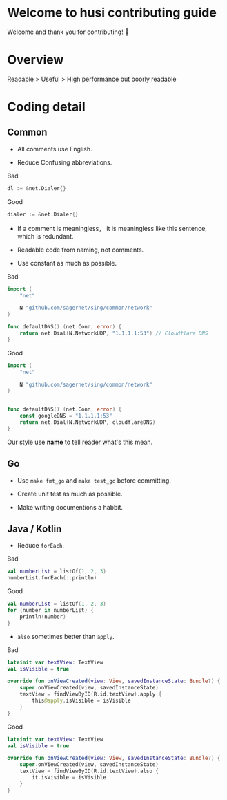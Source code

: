 # Welcome to husi contributing guide

Welcome and thank you for contributing! 🎉

# Overview

Readable > Useful > High performance but poorly readable

# Coding detail

## Common

* All comments use English.

* Reduce Confusing abbreviations.

Bad

```go
dl := &net.Dialer{}
```

Good

```go
dialer := &net.Dialer{}
```

* If a comment is meaningless， it is meaningless like this sentence, which is redundant.

* Readable code from naming, not comments.

* Use constant as much as possible.

Bad

```go
import (
    "net"

    N "github.com/sagernet/sing/common/network"
)

func defaultDNS() (net.Conn, error) {
    return net.Dial(N.NetworkUDP, "1.1.1.1:53") // Cloudflare DNS
}
```

Good

```go
import (
    "net"

    N "github.com/sagernet/sing/common/network"
)


func defaultDNS() (net.Conn, error) {
    const googleDNS = "1.1.1.1:53"
    return net.Dial(N.NetworkUDP, cloudflareDNS)
}
```

Our style use **name** to tell reader what's this mean.

## Go

* Use `make fmt_go` and `make test_go` before committing.

* Create unit test as much as possible.

* Make writing documentions a habbit.

## Java / Kotlin

* Reduce `forEach`.

Bad

```kotlin
val numberList = listOf(1, 2, 3)
numberList.forEach(::println)
```

Good

```kotlin
val numberList = listOf(1, 2, 3)
for (number in numberList) {
    println(number)
}
```

* `also` sometimes better than `apply`.

Bad

```kotlin
lateinit var textView: TextView
val isVisible = true

override fun onViewCreated(view: View, savedInstanceState: Bundle?) {
    super.onViewCreated(view, savedInstanceState)
    textView = findViewByID(R.id.textView).apply {
        this@apply.isVisible = isVisible
    }
}
```

Good

```kotlin
lateinit var textView: TextView
val isVisible = true

override fun onViewCreated(view: View, savedInstanceState: Bundle?) {
    super.onViewCreated(view, savedInstanceState)
    textView = findViewByID(R.id.textView).also {
        it.isVisible = isVisible
    }
}
```
